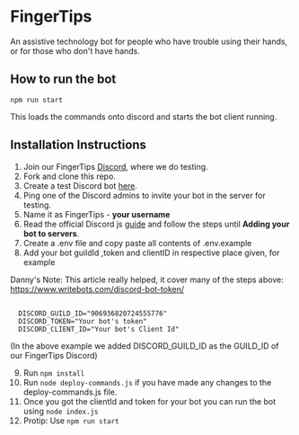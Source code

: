 # FingerTips

An assistive technology bot for people who have trouble using their hands, or for those who don't have hands.

## How to run the bot

`npm run start`

This loads the commands onto discord and starts the bot client running.

## Installation Instructions

1. Join our FingerTips [Discord](https://discord.gg/vCKF7Urty2), where we do testing.
2. Fork and clone this repo.
3. Create a test Discord bot [here](https://discord.com/developers/applications).
4. Ping one of the Discord admins to invite your bot in the server for testing.
5. Name it as FingerTips - **your username**
6. Read the official Discord js [guide](https://discordjs.guide/#before-you-begin) and follow the steps until **Adding your bot to servers**.
7. Create a .env file and copy paste all contents of .env.example
8. Add your bot guildId ,token and clientID in respective place given, for example

Danny's Note: This article really helped, it cover many of the steps above: https://www.writebots.com/discord-bot-token/

```

  DISCORD_GUILD_ID="906936820724555776"
  DISCORD_TOKEN="Your bot's token"
  DISCORD_CLIENT_ID="Your bot's Client Id"

```

(In the above example we added DISCORD_GUILD_ID as the GUILD_ID of our FingerTips Discord)

9. Run `npm install`
10. Run `node deploy-commands.js` if you have made any changes to the deploy-commands.js file.
11. Once you got the clientId and token for your bot you can run the bot using `node index.js`
12. Protip: Use `npm run start`

